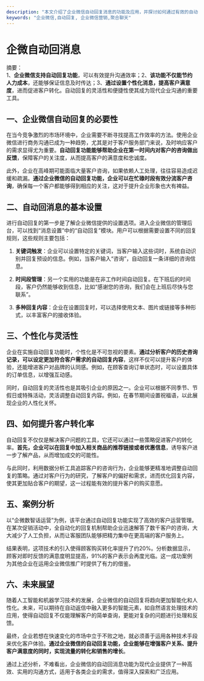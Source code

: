 ```yaml
---
description: "本文介绍了企业微信自动回复消息的功能及应用，并探讨如何通过有效的自动化策略提升业务效率和客户体验。"
keywords: "企业微信,自动回复, 企业微信营销,聚合聊天"
---
```

# 企微自动回消息

摘要：  
1、**企业微信支持自动回复功能**，可以有效提升沟通效率；2、**该功能不仅能节约人力成本**，还能够保证信息及时传达；3、**通过设置个性化消息，提高客户满意度**，进而促进客户转化。自动回复的灵活性和便捷性使其成为现代企业沟通的重要工具。

## 一、企业微信自动回复的必要性

在当今竞争激烈的市场环境中，企业需要不断寻找提高工作效率的方法。使用企业微信进行商务沟通已成为一种趋势，尤其是对于客户服务部门来说，及时响应客户的需求显得尤为重要。**自动回复功能能够帮助企业在第一时间内对客户的咨询做出反馈**，保障客户的关注度，从而提高客户的满意度和忠诚度。

此外，企业在高峰期可能面临大量客户咨询，如果依赖人工处理，往往容易造成迟缓和疏漏。**通过企业微信的自动回复功能，企业可以在忙碌时段有效分流客户咨询**，确保每一个客户都能够得到相应的关注，这对于提升企业形象也大有裨益。

## 二、自动回消息的基本设置

进行自动回复的第一步是了解企业微信提供的设置选项。进入企业微信的管理后台，可以找到“消息设置”中的“自动回复”模块。用户可以根据需要设置不同的回复规则，这些规则主要包括：

1. **关键词触发**：企业可以设置特定的关键词，当客户输入这些词时，系统自动识别并回复预设的信息。例如，当客户输入“咨询”，自动回复一条详细的咨询信息。
   
2. **时间段管理**：另一个实用的功能是在非工作时间自动回复。在下班后的时间段，客户仍然能够收到信息，比如“感谢您的咨询，我们会在上班后尽快与您联系”。

3. **多种回复内容**：企业在设置回复时，可以选择使用文本、图片或链接等多种形式，以丰富客户的接收体验。

## 三、个性化与灵活性

企业在实施自动回复功能时，个性化是不可忽视的要素。**通过分析客户的历史咨询记录，可以设定更加符合客户需求的自动回复内容**，这样不仅可以提升客户的体验，还能增进客户对品牌的认同感。例如，在顾客查询订单状态时，可以设置具体的订单信息，以增强互动感。

同时，自动回复的灵活性也是其吸引企业的原因之一。企业可以根据不同季节、节假日或特殊活动，灵活调整自动回复内容。例如，在春节期间设置祝福语，以此展现企业的人性化关怀。

## 四、如何提升客户转化率

自动回复不仅仅是解决客户问题的工具，它还可以通过一些策略促进客户的转化率。**首先，企业可以在回复中加入相关商品的推荐链接或者优惠信息**，诱导客户进一步了解产品，从而增加成交的可能性。

与此同时，利用数据分析工具追踪客户的咨询行为，企业能够更精准地调整自动回复的策略。通过对客户行为的研究，了解客户的偏好和需求，进而优化回复内容，使其更加贴合客户的期望，这一过程能有效的提升客户的购买意愿。

## 五、案例分析

以“企微数智话运营”为例，该平台通过自动回复功能实现了高效的客户运营管理。在某次促销活动中，全自动化的回复机制帮助企业迅速解答了数千客户的咨询，大大减少了人工负担，从而让客服团队能够把精力集中在更高端的客户服务上。

结果表明，这项技术的引入使得顾客购买转化率提升了约20%。分析数据显示，顾客对即时反馈的满意度明显提高，91%的客户表示会再度光临。这一成功案例为其他企业在运用企业微信推广时提供了有力的借鉴。

## 六、未来展望

随着人工智能和机器学习技术的发展，企业微信的自动回复将趋向更加智能化和人性化。未来，可以期待在自动返信中融入更多的智能元素，如自然语言处理技术的应用，使得自动回复不仅能理解客户的简单查询，更能对复杂的问题进行处理和反馈。

最终，企业若想在快速变化的市场中立于不败之地，就必须善于运用各种技术手段来优化客户体验。**通过企业微信的自动回复功能，企业能够在增强客户关系、提升客户满意度的同时，实现流量的转化和销售的增长**。

通过上述分析，不难看出，企业微信的自动回消息功能为现代企业提供了一种高效、实用的沟通方式，适用于各类企业的需求，值得深入探索和广泛应用。
